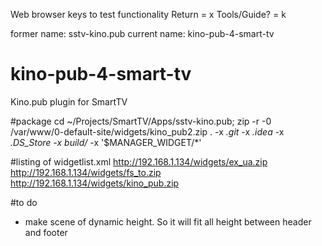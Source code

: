 Web browser keys to test functionality
Return = x
Tools/Guide? = k

former name: sstv-kino.pub
current name: kino-pub-4-smart-tv
# kino-pub-4-smart-tv
Kino.pub plugin for SmartTV

#package
cd ~/Projects/SmartTV/Apps/sstv-kino.pub;  zip -r -0 /var/www/0-default-site/widgets/kino_pub2.zip . -x *.git* -x *.idea* -x *.DS_Store -x build/* -x '$MANAGER_WIDGET/*'

#listing of widgetlist.xml
    <?xml version="1.0" encoding="UTF-8"?>
    <rsp stat="ok">
    <list>
       <widget id="ex_ua">
           <title>EX.UA</title>
           <compression size="1656763" type="zip"/>
           <description></description>
           <download>http://192.168.1.134/widgets/ex_ua.zip</download>
       </widget>
       <widget id="fs_to">
           <title>FS.to</title>
           <compression size="517608" type="zip"/>
           <description></description>
           <download>http://192.168.1.134/widgets/fs_to.zip</download>
       </widget>
         <widget id="kino_pub">
           <title>Kino.puv</title>
           <compression size="1656763" type="zip"/>
           <description></description>
           <download>http://192.168.1.134/widgets/kino_pub.zip</download>
       </widget>
    </list>
    </rsp>

#to do
* make scene of dynamic height. So it will fit all height between header and footer